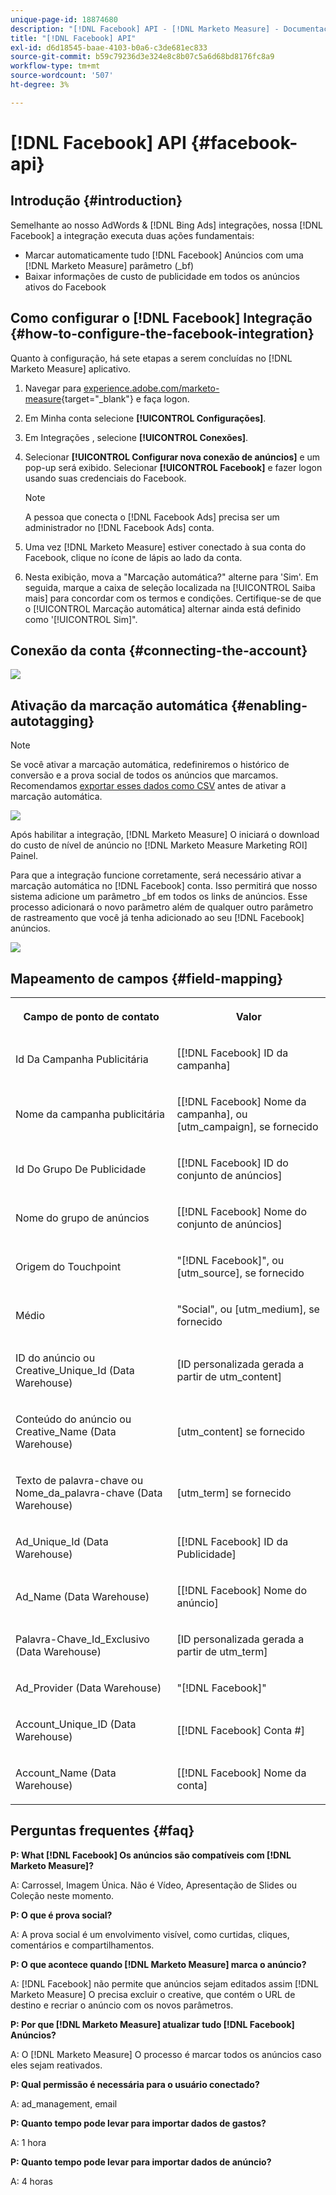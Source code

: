 ```yaml
---
unique-page-id: 18874680
description: "[!DNL Facebook] API - [!DNL Marketo Measure] - Documentação do produto"
title: "[!DNL Facebook] API"
exl-id: d6d18545-baae-4103-b0a6-c3de681ec833
source-git-commit: b59c79236d3e324e8c8b07c5a6d68bd8176fc8a9
workflow-type: tm+mt
source-wordcount: '507'
ht-degree: 3%

---
```


# [!DNL Facebook] API {#facebook-api}

## Introdução {#introduction}

Semelhante ao nosso AdWords &amp; [!DNL Bing Ads] integrações, nossa [!DNL Facebook] a integração executa duas ações fundamentais:

* Marcar automaticamente tudo [!DNL Facebook] Anúncios com uma [!DNL Marketo Measure] parâmetro (_bf)
* Baixar informações de custo de publicidade em todos os anúncios ativos do Facebook

## Como configurar o [!DNL Facebook] Integração {#how-to-configure-the-facebook-integration}

Quanto à configuração, há sete etapas a serem concluídas no [!DNL Marketo Measure] aplicativo.

1. Navegar para [experience.adobe.com/marketo-measure](https://experience.adobe.com/marketo-measure){target="_blank"} e faça logon.
1. Em Minha conta selecione **[!UICONTROL Configurações]**.
1. Em Integrações , selecione **[!UICONTROL Conexões]**.
1. Selecionar **[!UICONTROL Configurar nova conexão de anúncios]** e um pop-up será exibido. Selecionar **[!UICONTROL Facebook]** e fazer logon usando suas credenciais do Facebook.

   >[!NOTE]
   >
   >A pessoa que conecta o [!DNL Facebook Ads] precisa ser um administrador no [!DNL Facebook Ads] conta.

1. Uma vez [!DNL Marketo Measure] estiver conectado à sua conta do Facebook, clique no ícone de lápis ao lado da conta.
1. Nesta exibição, mova a &quot;Marcação automática?&quot; alterne para &#39;Sim&#39;. Em seguida, marque a caixa de seleção localizada na [!UICONTROL Saiba mais] para concordar com os termos e condições. Certifique-se de que o [!UICONTROL Marcação automática] alternar ainda está definido como &#39;[!UICONTROL Sim]&quot;.

## Conexão da conta {#connecting-the-account}

![](assets/1.gif)

## Ativação da marcação automática {#enabling-autotagging}

>[!NOTE]
>
>Se você ativar a marcação automática, redefiniremos o histórico de conversão e a prova social de todos os anúncios que marcamos. Recomendamos [exportar esses dados como CSV](https://www.facebook.com/business/help/205067636197240) antes de ativar a marcação automática.

![](assets/2-2.png)

Após habilitar a integração, [!DNL Marketo Measure] O iniciará o download do custo de nível de anúncio no [!DNL Marketo Measure Marketing ROI] Painel.

Para que a integração funcione corretamente, será necessário ativar a marcação automática no [!DNL Facebook] conta. Isso permitirá que nosso sistema adicione um parâmetro _bf em todos os links de anúncios. Esse processo adicionará o novo parâmetro além de qualquer outro parâmetro de rastreamento que você já tenha adicionado ao seu [!DNL Facebook] anúncios.

![](assets/3.gif)

## Mapeamento de campos {#field-mapping}

<table> 
 <colgroup> 
  <col> 
  <col> 
 </colgroup> 
 <tbody> 
  <tr> 
   <th><p><strong>Campo de ponto de contato</strong></p></th> 
   <th><p><strong>Valor</strong></p></th> 
  </tr> 
  <tr> 
   <td><p>Id Da Campanha Publicitária</p></td> 
   <td><p>[[!DNL Facebook] ID da campanha]</p></td> 
  </tr> 
  <tr> 
   <td><p>Nome da campanha publicitária </p></td> 
   <td><p>[[!DNL Facebook] Nome da campanha], ou [utm_campaign], se fornecido</p></td> 
  </tr> 
  <tr> 
   <td><p>Id Do Grupo De Publicidade</p></td> 
   <td><p>[[!DNL Facebook] ID do conjunto de anúncios]</p></td> 
  </tr> 
  <tr> 
   <td><p>Nome do grupo de anúncios</p></td> 
   <td><p>[[!DNL Facebook] Nome do conjunto de anúncios]</p></td> 
  </tr> 
  <tr> 
   <td><p>Origem do Touchpoint</p></td> 
   <td><p>"[!DNL Facebook]", ou [utm_source], se fornecido</p></td> 
  </tr> 
  <tr> 
   <td><p>Médio</p></td> 
   <td><p>"Social", ou [utm_medium], se fornecido</p></td> 
  </tr> 
  <tr> 
   <td><p>ID do anúncio ou Creative_Unique_Id (Data Warehouse)</p></td> 
   <td><p>[ID personalizada gerada a partir de utm_content]</p></td> 
  </tr> 
  <tr> 
   <td><p>Conteúdo do anúncio ou Creative_Name (Data Warehouse)</p></td> 
   <td><p>[utm_content] se fornecido</p></td> 
  </tr> 
  <tr> 
   <td><p>Texto de palavra-chave ou Nome_da_palavra-chave (Data Warehouse)</p></td> 
   <td><p>[utm_term] se fornecido</p></td> 
  </tr> 
  <tr> 
   <td><p>Ad_Unique_Id (Data Warehouse)</p></td> 
   <td><p>[[!DNL Facebook] ID da Publicidade]</p></td> 
  </tr> 
  <tr> 
   <td><p>Ad_Name (Data Warehouse)</p></td> 
   <td><p>[[!DNL Facebook] Nome do anúncio]</p></td> 
  </tr> 
  <tr> 
   <td><p>Palavra-Chave_Id_Exclusivo (Data Warehouse)</p></td> 
   <td><p>[ID personalizada gerada a partir de utm_term]</p></td> 
  </tr> 
  <tr> 
   <td><p>Ad_Provider (Data Warehouse)</p></td> 
   <td><p>"[!DNL Facebook]"</p></td> 
  </tr> 
  <tr> 
   <td><p>Account_Unique_ID (Data Warehouse)</p></td> 
   <td><p>[[!DNL Facebook] Conta #]</p></td> 
  </tr> 
  <tr> 
   <td><p>Account_Name (Data Warehouse)</p></td> 
   <td><p>[[!DNL Facebook] Nome da conta]</p></td> 
  </tr> 
 </tbody> 
</table>

## Perguntas frequentes {#faq}

**P: What [!DNL Facebook] Os anúncios são compatíveis com [!DNL Marketo Measure]?**

A: Carrossel, Imagem Única. Não é Vídeo, Apresentação de Slides ou Coleção neste momento.

**P: O que é prova social?**

A: A prova social é um envolvimento visível, como curtidas, cliques, comentários e compartilhamentos.

**P: O que acontece quando [!DNL Marketo Measure] marca o anúncio?**

A: [!DNL Facebook] não permite que anúncios sejam editados assim [!DNL Marketo Measure] O precisa excluir o creative, que contém o URL de destino e recriar o anúncio com os novos parâmetros.

**P: Por que [!DNL Marketo Measure] atualizar tudo [!DNL Facebook] Anúncios?**

A: O [!DNL Marketo Measure] O processo é marcar todos os anúncios caso eles sejam reativados.

**P: Qual permissão é necessária para o usuário conectado?**

A: ad_management, email

**P: Quanto tempo pode levar para importar dados de gastos?**

A: 1 hora

**P: Quanto tempo pode levar para importar dados de anúncio?**

A: 4 horas
